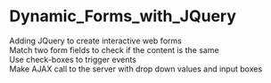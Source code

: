 # Dynamic_Forms_with_JQuery
Adding JQuery to create interactive web forms<br />
Match two form fields to check if the content is the same<br />
Use check-boxes to trigger events<br />
Make AJAX call to the server with drop down values and input boxes<br />
